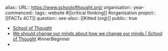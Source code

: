 alias::
URL:: https://www.schoolofthought.org/
organisation:: 
year-commenced::
tags:: website #[[critical thinking]] #organisation 
project:: [[FACTs 4CT]] 
question::
see-also:: [[Kitted (org)]] 
public:: true

- [School of Thought](https://www.schoolofthought.org/)
- [We should change our minds about how we change our minds.| School of Thought](https://www.schoolofthought.org/articles/we-should-change-our-minds) #InnerBeginner
-